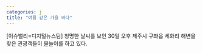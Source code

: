 ```yaml
---
categories: j
title: "여름 같은 가을 바다"
---
```

[이슈밸리=디지털뉴스팀] 청명한 날씨를 보인 30일 오후 제주시 구좌읍 세화리 해변을 찾은 관광객들이 물놀이를 하고 있다.